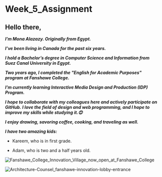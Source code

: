 # Week_5_Assignment
## Hello there,


 ***I’m Mona Alazazy. Originally from Egypt.*** 

 ***I’ve been living in Canada for the past six years.***

 ***I hold a Bachelor’s degree in Computer Science and Information from Suez Canal University in Egypt.***

 ***Two years ago, I completed the "English for Academic Purposes" program at Fanshawe College.*** 

***I’m currently learning Interactive Media Design and Production (IDP) Program.***

***I hope to collaborate with my colleagues here and actively participate on GitHub.*** 
***I love the field of design and web programming, and I hope to improve my skills while studying it.😊***

 ***I enjoy drawing, savoring coffee, cooking, and traveling as well.***        

 ***I have two amazing kids:***

 - Kareem, who is in first grade.
 
 - Adam, who is two and a half years old.

        



![Fanshawe_College_Innovation_Village_now_open_at_Fanshawe_College](https://github.com/user-attachments/assets/cf831f7d-87e5-4dee-b87a-23be8b39d859)

![Architecture-Counsel_fanshawe-innovation-lobby-entrance](https://github.com/user-attachments/assets/64fdd9f0-5301-4a3b-9a3b-1722042ee95e)
